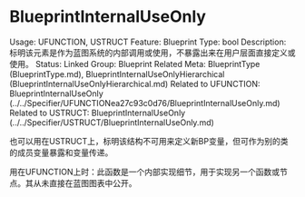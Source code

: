 # BlueprintInternalUseOnly

Usage: UFUNCTION, USTRUCT
Feature: Blueprint
Type: bool
Description: 标明该元素是作为蓝图系统的内部调用或使用，不暴露出来在用户层面直接定义或使用。
Status: Linked
Group: Blueprint
Related Meta: BlueprintType (BlueprintType.md), BlueprintInternalUseOnlyHierarchical (BlueprintInternalUseOnlyHierarchical.md)
Related to UFUNCTION: BlueprintInternalUseOnly (../../Specifier/UFUNCTIONea27c93c0d76/BlueprintInternalUseOnly.md)
Related to USTRUCT: BlueprintInternalUseOnly (../../Specifier/USTRUCT/BlueprintInternalUseOnly.md)

也可以用在USTRUCT上，标明该结构不可用来定义新BP变量，但可作为别的类的成员变量暴露和变量传递。

用在UFUNCTION上时：此函数是一个内部实现细节，用于实现另一个函数或节点。其从未直接在蓝图图表中公开。
